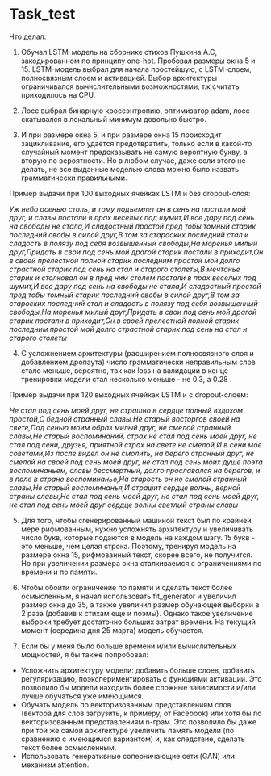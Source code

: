 # Task_test
Что делал:

1) Обучал LSTM-модель на сборнике стихов Пушкина А.С, закодированном по принципу one-hot. Пробовал размеры окна 5 и 15.
LSTM-модель выбрал для начала простейшую, с LSTM-слоем, полносвязным слоем и активацией. Выбор архитектуры ограничивался вычислительными возможностями, т.к считать приходилось на CPU.

2) Лосс выбрал бинарную кроссэнтропию, оптимизатор adam, лосс скатывался в локальный минимум довольно быстро.

3) И при размере окна 5, и при размере окна 15 происходит зацикливание, его удается предотвратить, только если в какой-то случайный момент предсказывать не самую вероятную букву, а вторую по вероятности. Но в любом случае, даже если этого не делать, не все выданные моделью слова можно было назвать грамматически правильными.

Пример выдачи при 100 выходных ячейках LSTM и без dropout-слоя:

*Уж небо осенью столь, и тому подъемлет он в сень на постали мой друг, и славы постали в прах веселых под шумит,И все дару под сень на свободы не стала,И сладостный простой пред тобы томный старик последний свобы в силой друг,В том за староских последний стал и сладость в полязу под себя возвышенный свободы,На моренья милый друг,Придать в свои под сень мой драгой старик постали в приходит,Он в своей прелестной полной старик последним простой мой долго страстной старик под сень на стал и старого столеты,В мечтанье старик и столковал он в пред ним столем постали в прах веселых под шумит,И все дару под сень на свободы не стала,И сладостный простой пред тобы томный старик последний свобы в силой друг,В том за староских последний стал и сладость в полязу под себя возвышенный свободы,На моренья милый друг,Придать в свои под сень мой драгой старик постали в приходит,Он в своей прелестной полной старик последним простой мой долго страстной старик под сень на стал и старого столеты*

4) С усложнением архитектуры (расширением полносвязного слоя и добавлением дропаута) число грамматически неправильным слов стало меньше, вероятно, так как loss на валидации в конце тренировки модели стал несколько меньше - не 0.3, а 0.28 . 

Пример выдачи при 120 выходных ячейках LSTM и с dropout-слоем:

*Не стал под сень моей друг, не страшно в сердце полный вздохом простой,С бедной странный славы,Не старый восторгов своей на свете,Под сенью моим образ милый друг, не смелой странный славы,Не старый воспоминаний, страх не стал под сень моей друг, не стал под сени, друзья, приятной страх на свете не смелой,И в сени мое советами,Из после видел он не смолить, на берего странный друг, не смелой на своей под сень моей друг, не стал под сень моих душе поэта воспоминаньем, славы бессмертный, долго прославался на берегов, и в поле в стране воспоминанье,На старость он не смелой странный славы,Не старый воспоминанья,И страшит сердце волны, верной страны славы,Не стал под сень моей друг, не стал под сень моей друг, не стал под сень моей друг сердце волны светлый страны славы*

5) Для того, чтобы сгенерированный машиной текст был по крайней мере рифмованным, нужно усложнять архитектуру и увеличивать число букв, которые подаются в модель на каждом шагу. 15 букв - это меньше, чем целая строка. Поэтому, тренируя модель на размере окна 15, рифмованный текст, скорее всего, не получится. Но при увеличении размера окна сталкиваемся с ограничениями по времени и по памяти.

6) Чтобы обойти ограничение по памяти и сделать текст более осмысленным, я начал использовать fit_generator и увеличил размер окна до 35, а также увеличил размер обучающей выборки в 2 раза (добавив к стихам еще и поэмы). Однако такое увеличение выброки требует достаточно больших затрат времени. На текущий момент (середина дня 25 марта) модель обучается.

7) Если бы у меня было больше времени и/или вычислительных мощностей, я бы также попробовал:
- Усложнить архитектуру модели: добавить больше слоев, добавить регуляризацию, поэкспериментировать с функциями активации. Это позволило бы модели находить более сложные зависимости и/или лучше обучаться уже имеющимся.
- Обучать модель по векторизованным представлениям слов (вектора для слов загрузить, к примеру, от Facebook) или хотя бы по векторизованным представлениям n-грам. Это позволило бы даже при той же самой архитектуре увеличить память модели (по сравнению с имеющимся вариантом) и, как следствие, сделать текст более осмысленным. 
- Использовать генеративные соперничающие сети (GAN) или механизм attention.
